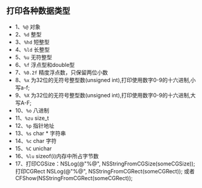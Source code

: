 ## 打印各种数据类型
- 1、`%@`        对象
- 2、`%d`        整型
- 3、`%hd`      短整型 
- 4、`%ld`      长整型 
- 5、`%u`        无符整型
- 6、`%f`        浮点型和double型
- 7、`%0.2f`   精度浮点数，只保留两位小数
- 8、`%x`        为32位的无符号整型数(unsigned int),打印使用数字0-9的十六进制,小写a-f; 
- 9、`%X`        为32位的无符号整型数(unsigned int),打印使用数字0-9的十六进制,大写A-F;
- 10、`%o`       八进制
- 11、`%zu`      size_t
- 12、`%p`       指针地址
- 13、`%s`        char *  字符串
- 14、`%c`        char 字符
- 15、`%C`         unichar
- 16、`%lu`      sizeof(i)内存中所占字节数
- 17、打印CGSize：NSLog(@"%@", NSStringFromCGSize(someCGSize));打印CGRect
NSLog(@"%@", NSStringFromCGRect(someCGRect));
或者CFShow(NSStringFromCGRect(someCGRect));
 












